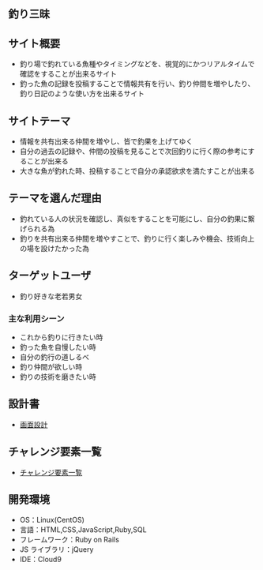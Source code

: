 ## 釣り三昧

## サイト概要

- 釣り場で釣れている魚種やタイミングなどを、視覚的にかつリアルタイムで確認をすることが出来るサイト
- 釣った魚の記録を投稿することで情報共有を行い、釣り仲間を増やしたり、釣り日記のような使い方を出来るサイト

## サイトテーマ

- 情報を共有出来る仲間を増やし、皆で釣果を上げてゆく
- 自分の過去の記録や、仲間の投稿を見ることで次回釣りに行く際の参考にすることが出来る
- 大きな魚が釣れた時、投稿することで自分の承認欲求を満たすことが出来る

## テーマを選んだ理由

- 釣れている人の状況を確認し、真似をすることを可能にし、自分の釣果に繋げられる為
- 釣りを共有出来る仲間を増やすことで、釣りに行く楽しみや機会、技術向上の場を設けたかった為

## ターゲットユーザ

- 釣り好きな老若男女

### 主な利用シーン

- これから釣りに行きたい時
- 釣った魚を自慢したい時
- 自分の釣行の道しるべ
- 釣り仲間が欲しい時
- 釣りの技術を磨きたい時

## 設計書

- [画面設計](https://app.diagrams.net/#G1CbKKdtFgcW4ZfoHJLMYyuAOY7M7jGJOK)


## チャレンジ要素一覧

- [チャレンジ要素一覧](https://docs.google.com/spreadsheets/d/1PfIbBVp_023jARlbupzeOmXg3JC2-gzMrg0Pe-TMdU4/edit?usp=sharing)

## 開発環境

- OS：Linux(CentOS)
- 言語：HTML,CSS,JavaScript,Ruby,SQL
- フレームワーク：Ruby on Rails
- JS ライブラリ：jQuery
- IDE：Cloud9
